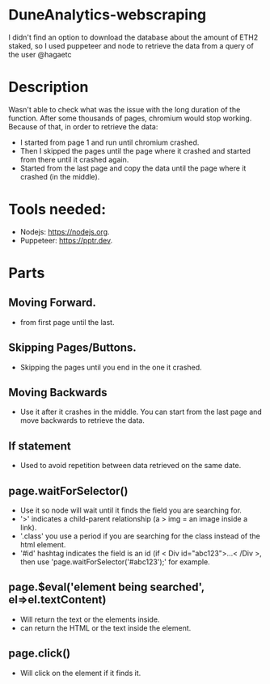 # DuneAnalytics-webscraping
I didn't find an option to download the database about the amount of ETH2 staked, so I used puppeteer and node to retrieve the data from a query of the user @hagaetc 

# Description 
Wasn't able to check what was the issue with the long duration of the function. After some thousands of pages, chromium would stop working. Because of that, in order to retrieve the data:
  * I started from page 1 and run until chromium crashed.
  * Then I skipped the pages until the page where it crashed and started from there until it crashed again.
  * Started from the last page and copy the data until the page where it crashed (in the middle).

# Tools needed:
  * Nodejs: https://nodejs.org.
  * Puppeteer: https://pptr.dev.

# Parts

##  Moving Forward.
  * from first page until the last.

##  Skipping Pages/Buttons.
  * Skipping the pages until you end in the one it crashed.

##  Moving Backwards
  * Use it after it crashes in the middle. You can start from the last page and move backwards to retrieve the data.

## If statement
  * Used to avoid repetition between data retrieved on the same date.

## page.waitForSelector()
  * Use it so node will wait until it finds the field you are searching for.
   * '>' indicates a child-parent relationship (a > img = an image inside a link).
   * '.class' you use a period if you are searching for the class instead of the html element.
   * '#id' hashtag indicates the field is an id (if < Div id="abc123">...< /Div >, then use 'page.waitForSelector('#abc123');' for example.

## page.$eval('element being searched', el=>el.textContent)
 * Will return the text or the elements inside.
  * can return the HTML or the text inside the element.

## page.click()
 * Will click on the element if it finds it.
